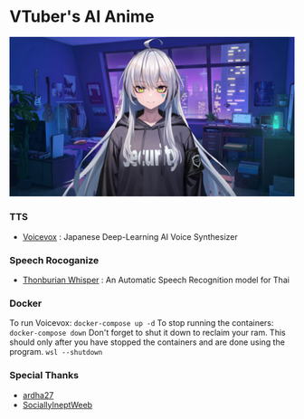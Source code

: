 # VTuber's AI Anime

![](assets/vtube.png?raw=true)

### TTS
<ul>
<li><a href="https://voicevox.hiroshiba.jp/">Voicevox</a><span> : Japanese Deep-Learning AI Voice Synthesizer</span></li>
</ul>

### Speech Rocoganize
<ul>
<li><a href="https://github.com/biodatlab/whisper-th-demo">Thonburian Whisper</a><span> : An Automatic Speech Recognition model for Thai</span></li>
</ul>

### Docker



To run Voicevox:
```docker-compose up -d```
To stop running the containers:
```docker-compose down```
Don't forget to shut it down to reclaim your ram. This should only after you have stopped the containers and are done using the program.
```wsl --shutdown```


### Special Thanks
<ul>
<li>
<a href="https://github.com/ardha27">ardha27</a>
</li>
<li>
<a href="https://github.com/SociallyIneptWeeb">SociallyIneptWeeb</a>
</li>
</ul>



